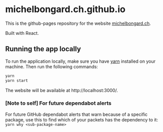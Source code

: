 # michelbongard.ch.github.io

This is the github-pages repository for the website <a href="https://michelbongard.ch">michelbongard.ch</a>.

Built with React.

## Running the app locally

To run the application locally, make sure you have [yarn](https://classic.yarnpkg.com/lang/en/docs/install/) installed on your machine.
Then run the following commands:
```bash
yarn
yarn start
```

The website will be available at http://localhost:3000/.

### [Note to self] For future dependabot alerts

For future GitHub dependabot alerts that warn because of a specific package, use this to find which of your packets has the dependency to it:
`yarn why <sub-package-name>`
